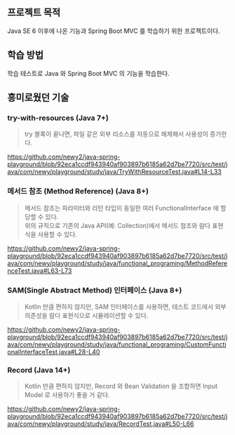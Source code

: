 ## 프로젝트 목적

Java SE 6 이후에 나온 기능과 Spring Boot MVC 를 학습하기 위한 프로젝트이다.

## 학습 방법

학습 테스트로 Java 와 Spring Boot MVC 의 기능을 학습한다.

## 흥미로웠던 기술

### try-with-resources (Java 7+)
> try 블록이 끝나면, 파일 같은 외부 리소스를 자동으로 해제해서 사용성이 증가한다.

https://github.com/newy2/java-spring-playground/blob/92eca1ccdf943940af903897b6185a62d7be7720/src/test/java/com/newy/playground/study/java/TryWithResourceTest.java#L14-L33

### 메서드 참조 (Method Reference) (Java 8+)
> 메서드 참조는 파라미터와 리턴 타입이 동일한 여러 FunctionalInterface 에 할당할 수 있다.  
> 위의 규칙으로 기존의 Java API(예: Collection)에서 메서드 참조와 람다 표현식을 사용할 수 있다.

https://github.com/newy2/java-spring-playground/blob/92eca1ccdf943940af903897b6185a62d7be7720/src/test/java/com/newy/playground/study/java/functional_programing/MethodReferenceTest.java#L63-L73

### SAM(Single Abstract Method) 인터페이스 (Java 8+)
> Kotlin 만큼 편하지 않지만, SAM 인터페이스를 사용하면, 테스트 코드에서 외부 의존성을 람다 표현식으로 시뮬레이션할 수 있다.

https://github.com/newy2/java-spring-playground/blob/92eca1ccdf943940af903897b6185a62d7be7720/src/test/java/com/newy/playground/study/java/functional_programing/CustomFunctionalInterfaceTest.java#L28-L40

### Record (Java 14+)
> Kotlin 만큼 편하지 않지만, Record 와 Bean Validation 을 조합하면 Input Model 로 사용하기 좋을 거 같다.

https://github.com/newy2/java-spring-playground/blob/92eca1ccdf943940af903897b6185a62d7be7720/src/test/java/com/newy/playground/study/java/RecordTest.java#L50-L66
